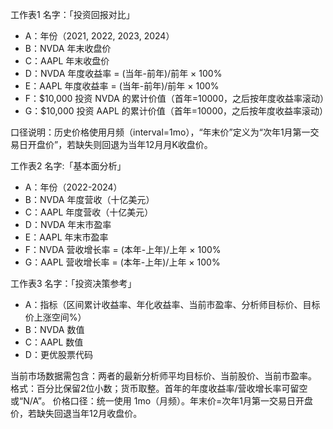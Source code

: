 工作表1 名字：「投资回报对比」
- A：年份（2021, 2022, 2023, 2024）
- B：NVDA 年末收盘价
- C：AAPL 年末收盘价
- D：NVDA 年度收益率 = (当年-前年)/前年 × 100%
- E：AAPL 年度收益率 = (当年-前年)/前年 × 100%
- F：$10,000 投资 NVDA 的累计价值（首年=10000，之后按年度收益率滚动）
- G：$10,000 投资 AAPL 的累计价值（首年=10000，之后按年度收益率滚动）

口径说明：历史价格使用月频（interval=1mo），“年末价”定义为“次年1月第一交易日开盘价”，若缺失则回退为当年12月月K收盘价。

工作表2 名字:「基本面分析」
- A：年份（2022-2024）
- B：NVDA 年度营收（十亿美元）
- C：AAPL 年度营收（十亿美元）
- D：NVDA 年末市盈率
- E：AAPL 年末市盈率
- F：NVDA 营收增长率 = (本年-上年)/上年 × 100%
- G：AAPL 营收增长率 = (本年-上年)/上年 × 100%

工作表3 名字：「投资决策参考」
- A：指标（区间累计收益率、年化收益率、当前市盈率、分析师目标价、目标价上涨空间%）
- B：NVDA 数值
- C：AAPL 数值
- D：更优股票代码

当前市场数据需包含：两者的最新分析师平均目标价、当前股价、当前市盈率。
格式：百分比保留2位小数；货币取整。首年的年度收益率/营收增长率可留空或“N/A”。
价格口径：统一使用 1mo（月频）。年末价=次年1月第一交易日开盘价，若缺失回退当年12月收盘价。